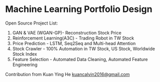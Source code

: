 # Machine Learning Portfolio Design

Open Source Project List:  

1. GAN & VAE (WGAN-GP)- Reconstruction Stock Price  
2. Reinforcement Learning(A3C) - Trading Robot in TW Stock    
3. Price Prediction - LSTM, Seq2Seq and Multi-head Attention    
4. Stock Crawler - 100% Automation in TW Stock, US Stock, Worldwide Stock Index  
5. Feature Selection - Automated Data Cleaning, Automated Feature Engineering  


Contribution from Kuan Ying He kuancalvin2016@gmail.com
